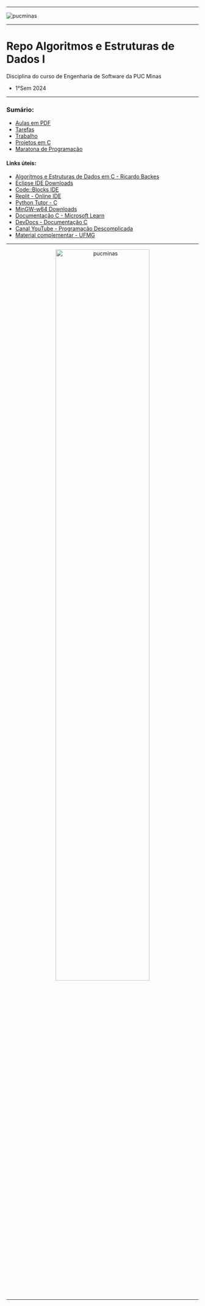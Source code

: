-----

<img alt="pucminas" src="https://joaopauloaramuni.github.io/image/FUNDOCOREUCAPA2.svg?raw=true"/>

-----

# Repo Algoritmos e Estruturas de Dados I

Disciplina do curso de Engenharia de Software da PUC Minas 

- 1°Sem 2024

-----

### Sumário:
- [Aulas em PDF](https://github.com/joaopauloaramuni/algoritmos-e-estruturas-de-dados-i/tree/main/PDF)
- [Tarefas](https://github.com/joaopauloaramuni/algoritmos-e-estruturas-de-dados-i/tree/main/TAREFAS)
- [Trabalho](https://github.com/joaopauloaramuni/algoritmos-e-estruturas-de-dados-i/tree/main/TRABALHO)
- [Projetos em C](https://github.com/joaopauloaramuni/algoritmos-e-estruturas-de-dados-i/tree/main/PROJETOS)
- [Maratona de Programação](https://github.com/joaopauloaramuni/algoritmos-e-estruturas-de-dados-i/tree/main/MARATONA)

#### Links úteis:
- [Algoritmos e Estruturas de Dados em C - Ricardo Backes](https://www.amazon.com.br/Algoritmos-Estruturas-Linguagem-Ricardo-Backes/dp/8521638302)
- [Eclipse IDE Downloads](https://www.eclipse.org/downloads/packages/)
- [Code::Blocks IDE](https://www.codeblocks.org/)
- [Replit - Online IDE](https://replit.com/)
- [Python Tutor - C](https://pythontutor.com/c.html)
- [MinGW-w64 Downloads](https://mingw-w64.org/downloads/)
- [Documentação C - Microsoft Learn](https://learn.microsoft.com/pt-br/cpp/c-language/)
- [DevDocs - Documentação C](https://devdocs.io/c/)
- [Canal YouTube - Programação Descomplicada](https://www.youtube.com/@progdescomplicada/videos)
- [Material complementar - UFMG](https://www.telecom.uff.br/~marcos/protocolos/UFMG/aulas-main.html)

-----

<div align="center">
  <img width="70%" alt="pucminas" src="https://joaopauloaramuni.github.io/image/engsoft2.svg?raw=true"/>
</div>

-----
